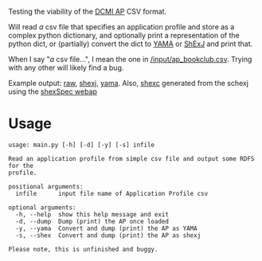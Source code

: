 Testing the viability of the [DCMI AP](https://github.com/dcmi/dcap) CSV format.

Will read *a* csv file that specifies an application profile and store as a complex python dictionary, and optionally print a representation of the python dict, or (partially) convert the dict to [YAMA](https://nishad.github.io/yama/spec/latest/) or [ShExJ](https://shex.io/) and print that.

When I say "*a* csv file...", I mean the one in [/input/ap_bookclub.csv](https://github.com/philbarker/APProcs/blob/master/input/ap_bookclub.csv). Trying with any other will likely find a bug.

Example output: [raw](https://github.com/philbarker/APProcs/blob/master/output/raw_bookclub.txt), [shexj](https://github.com/philbarker/APProcs/blob/master/output/shexj_bookclub.txt), [yama](https://github.com/philbarker/APProcs/blob/master/output/yama_bookclub.txt). Also, [shexc](https://github.com/philbarker/APProcs/blob/master/output/shexc_bookclub.txt) generated from the schexj using the [shexSpec webap](https://rawgit.com/shexSpec/shex.js/extends/packages/shex-webapp/doc/shex-simple.html)

# Usage
```
usage: main.py [-h] [-d] [-y] [-s] infile

Read an application profile from simple csv file and output some RDFS for the
profile.

positional arguments:
  infile      input file name of Application Profile csv

optional arguments:
  -h, --help  show this help message and exit
  -d, --dump  Dump (print) the AP once loaded
  -y, --yama  Convert and dump (print) the AP as YAMA
  -s, --shex  Convert and dump (print) the AP as shexj

Please note, this is unfinished and buggy.
```
